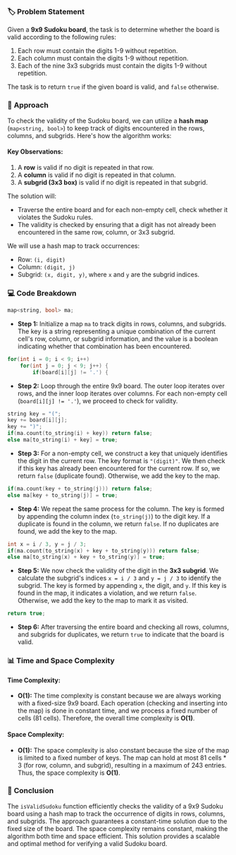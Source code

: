 ### 🏷️ **Problem Statement**

Given a **9x9 Sudoku board**, the task is to determine whether the board is valid according to the following rules:
1. Each row must contain the digits 1-9 without repetition.
2. Each column must contain the digits 1-9 without repetition.
3. Each of the nine 3x3 subgrids must contain the digits 1-9 without repetition.

The task is to return `true` if the given board is valid, and `false` otherwise.

### 🧠 **Approach**

To check the validity of the Sudoku board, we can utilize a **hash map** (`map<string, bool>`) to keep track of digits encountered in the rows, columns, and subgrids. Here's how the algorithm works:

#### Key Observations:
1. A **row** is valid if no digit is repeated in that row.
2. A **column** is valid if no digit is repeated in that column.
3. A **subgrid (3x3 box)** is valid if no digit is repeated in that subgrid.

The solution will:
- Traverse the entire board and for each non-empty cell, check whether it violates the Sudoku rules.
- The validity is checked by ensuring that a digit has not already been encountered in the same row, column, or 3x3 subgrid.
  
We will use a hash map to track occurrences:
- Row: `(i, digit)`
- Column: `(digit, j)`
- Subgrid: `(x, digit, y)`, where `x` and `y` are the subgrid indices.

### 💻 **Code Breakdown**

```cpp
map<string, bool> ma;
```
- **Step 1:** Initialize a map `ma` to track digits in rows, columns, and subgrids. The key is a string representing a unique combination of the current cell's row, column, or subgrid information, and the value is a boolean indicating whether that combination has been encountered.

```cpp
for(int i = 0; i < 9; i++)
    for(int j = 0; j < 9; j++) {
        if(board[i][j] != '.') {
```
- **Step 2:** Loop through the entire 9x9 board. The outer loop iterates over rows, and the inner loop iterates over columns. For each non-empty cell (`board[i][j] != '.'`), we proceed to check for validity.

```cpp
string key = "(";
key += board[i][j];
key += ")";
if(ma.count(to_string(i) + key)) return false;
else ma[to_string(i) + key] = true;
```
- **Step 3:** For a non-empty cell, we construct a key that uniquely identifies the digit in the current row. The key format is `"(digit)"`. We then check if this key has already been encountered for the current row. If so, we return `false` (duplicate found). Otherwise, we add the key to the map.

```cpp
if(ma.count(key + to_string(j))) return false;
else ma[key + to_string(j)] = true;
```
- **Step 4:** We repeat the same process for the column. The key is formed by appending the column index (`to_string(j)`) to the digit key. If a duplicate is found in the column, we return `false`. If no duplicates are found, we add the key to the map.

```cpp
int x = i / 3, y = j / 3;
if(ma.count(to_string(x) + key + to_string(y))) return false;
else ma[to_string(x) + key + to_string(y)] = true;
```
- **Step 5:** We now check the validity of the digit in the **3x3 subgrid**. We calculate the subgrid's indices `x = i / 3` and `y = j / 3` to identify the subgrid. The key is formed by appending `x`, the digit, and `y`. If this key is found in the map, it indicates a violation, and we return `false`. Otherwise, we add the key to the map to mark it as visited.

```cpp
return true;
```
- **Step 6:** After traversing the entire board and checking all rows, columns, and subgrids for duplicates, we return `true` to indicate that the board is valid.

### 📊 **Time and Space Complexity**

#### Time Complexity:
- **O(1):** The time complexity is constant because we are always working with a fixed-size 9x9 board. Each operation (checking and inserting into the map) is done in constant time, and we process a fixed number of cells (81 cells). Therefore, the overall time complexity is **O(1)**.

#### Space Complexity:
- **O(1):** The space complexity is also constant because the size of the map is limited to a fixed number of keys. The map can hold at most 81 cells * 3 (for row, column, and subgrid), resulting in a maximum of 243 entries. Thus, the space complexity is **O(1)**.

### 🚀 **Conclusion**

The `isValidSudoku` function efficiently checks the validity of a 9x9 Sudoku board using a hash map to track the occurrence of digits in rows, columns, and subgrids. The approach guarantees a constant-time solution due to the fixed size of the board. The space complexity remains constant, making the algorithm both time and space efficient. This solution provides a scalable and optimal method for verifying a valid Sudoku board.